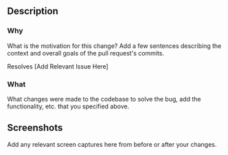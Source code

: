 ## Description

### Why

What is the motivation for this change? Add a few sentences describing the context and overall goals of the pull request's commits.

Resolves [Add Relevant Issue Here]

### What

What changes were made to the codebase to solve the bug, add the functionality, etc. that you specified above.

## Screenshots

Add any relevant screen captures here from before or after your changes.
